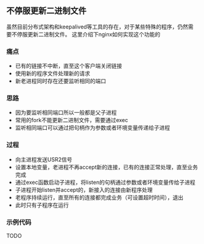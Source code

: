 ## 不停服更新二进制文件

虽然目前分布式架构和keepalived等工具的存在，对于某些特殊的程序，仍然需要不停服更新二进制文件。
这里介绍下nginx如何实现这个功能的

### 痛点

+ 已有的链接不中断，直至这个客户端关闭链接
+ 使用新的程序文件处理新的请求
+ 新老进程同时存在还要监听相同的端口

### 思路

+ 因为要监听相同端口所以一般都是父子进程
+ 常用的fork不能更新二进制文件，需要通过exec
+ 监听相同端口可以通过把句柄作为参数或者环境变量传递给子进程

### 过程

+ 向主进程发送USR2信号
+ 设置本地变量，老进程不再accept新的连接，已有的连接正常处理，直至业务完成
+ 通过exec函数启动子进程，将listen的句柄通过参数或者环境变量传给子进程
+ 子进程开始listen并accept的，新接入的连接由新程序处理
+ 老程序持续运行，直至所有的连接都完成业务（可设置超时时间），退出
+ 此时只有子程序在运行

### 示例代码

TODO

